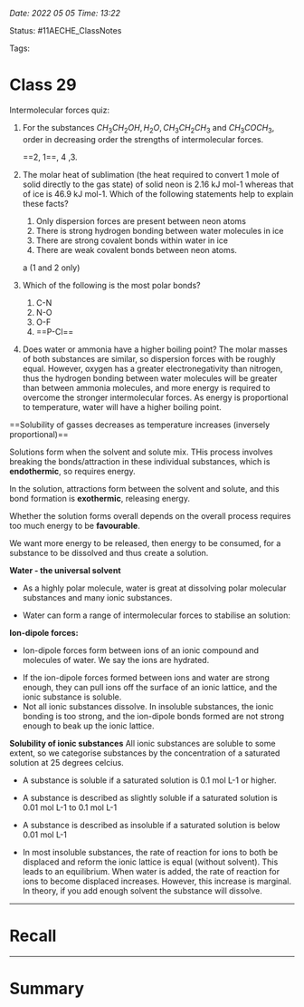 *Date: 2022 05 05 Time: 13:22*


Status: #11AECHE_ClassNotes

Tags: 


# Class 29

Intermolecular forces quiz:

1. For the substances $CH_3CH_{2}OH, H_{2}O, CH_3CH_{2}CH_{3}$ and $CH_{3}COCH_{3}$, order in decreasing order the strengths of intermolecular forces.

	==2, 1==, 4 ,3.

2. The molar heat of sublimation (the heat required to convert 1 mole of solid directly to the gas state) of solid neon is 2.16 kJ mol-1 whereas that of ice is 46.9 kJ mol-1. Which of the following statements help to explain these facts?
	1. Only dispersion forces are present between neon atoms
	2. There is strong hydrogen bonding between water molecules in ice
	3. There are strong covalent bonds within water in ice
	4. There are weak covalent bonds between neon atoms.

	a (1 and 2 only)

3. Which of the following is the most polar bonds?
	1. C-N
	2. N-O
	3. O-F
	4. ==P-Cl==
4. Does water or ammonia have a higher boiling point?
	The molar masses of both substances are similar, so dispersion forces with be roughly equal. However, oxygen has a greater electronegativity than nitrogen, thus the hydrogen bonding between water molecules will be greater than between ammonia molecules, and more energy is required to overcome the stronger intermolecular forces. As energy is proportional to temperature, water will have a higher boiling point.

==Solubility of gasses decreases as temperature increases  (inversely proportional)== 


Solutions form when the solvent and solute mix. THis process involves breaking the bonds/attraction in these individual substances, which is **endothermic**, so requires energy.

In the solution, attractions form between the solvent and solute, and this bond formation is **exothermic**, releasing energy.

Whether the solution forms overall depends on  the overall process requires too much energy to be **favourable**.

We want more energy to be released, then energy to be consumed, for a substance to be dissolved and thus create a solution.

**Water - the universal solvent**
- As a highly polar molecule, water is great at dissolving polar molecular substances and many ionic substances.

- Water can form a range of intermolecular forces to stabilise an solution:

**Ion-dipole forces:**
* Ion-dipole forces form between ions of an ionic compound and molecules of water. We say the ions are hydrated.
- If the ion-dipole forces formed between ions and water are strong enough, they can pull ions off the surface of an ionic lattice, and the ionic substance is soluble.
- Not all ionic substances dissolve. In insoluble substances, the ionic bonding is too strong, and the ion-dipole bonds formed are not strong enough to beak up the ionic lattice.

**Solubility of ionic substances**
All ionic substances are soluble to some extent, so we categorise substances by the concentration of a saturated solution at 25 degrees celcius.

* A substance is soluble if a saturated solution is 0.1 mol L-1 or higher.
* A substance is described as slightly soluble if a saturated solution is 0.01 mol L-1 to 0.1 mol L-1
* A substance is described as insoluble if a saturated solution is below 0.01 mol L-1

* In most insoluble substances, the rate of reaction for ions to both be displaced and reform the ionic lattice is equal (without solvent). This leads to an equilibrium. When water is added, the rate of reaction for ions to become displaced increases. However, this increase is marginal. In theory, if you add enough solvent the substance will dissolve.

---
# Recall







---
# Summary



